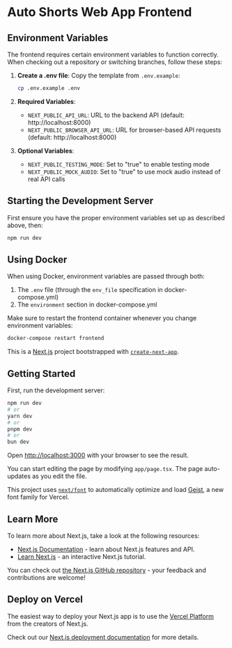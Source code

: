 # Auto Shorts Web App Frontend

## Environment Variables

The frontend requires certain environment variables to function correctly. When checking out a repository or switching branches, follow these steps:

1. **Create a .env file**: Copy the template from `.env.example`:
   ```bash
   cp .env.example .env
   ```

2. **Required Variables**:
   - `NEXT_PUBLIC_API_URL`: URL to the backend API (default: http://localhost:8000)
   - `NEXT_PUBLIC_BROWSER_API_URL`: URL for browser-based API requests (default: http://localhost:8000)

3. **Optional Variables**:
   - `NEXT_PUBLIC_TESTING_MODE`: Set to "true" to enable testing mode
   - `NEXT_PUBLIC_MOCK_AUDIO`: Set to "true" to use mock audio instead of real API calls

## Starting the Development Server

First ensure you have the proper environment variables set up as described above, then:

```bash
npm run dev
```

## Using Docker

When using Docker, environment variables are passed through both:
1. The `.env` file (through the `env_file` specification in docker-compose.yml)
2. The `environment` section in docker-compose.yml

Make sure to restart the frontend container whenever you change environment variables:
```bash
docker-compose restart frontend
```

This is a [Next.js](https://nextjs.org) project bootstrapped with [`create-next-app`](https://nextjs.org/docs/app/api-reference/cli/create-next-app).

## Getting Started

First, run the development server:

```bash
npm run dev
# or
yarn dev
# or
pnpm dev
# or
bun dev
```

Open [http://localhost:3000](http://localhost:3000) with your browser to see the result.

You can start editing the page by modifying `app/page.tsx`. The page auto-updates as you edit the file.

This project uses [`next/font`](https://nextjs.org/docs/app/building-your-application/optimizing/fonts) to automatically optimize and load [Geist](https://vercel.com/font), a new font family for Vercel.

## Learn More

To learn more about Next.js, take a look at the following resources:

- [Next.js Documentation](https://nextjs.org/docs) - learn about Next.js features and API.
- [Learn Next.js](https://nextjs.org/learn) - an interactive Next.js tutorial.

You can check out [the Next.js GitHub repository](https://github.com/vercel/next.js) - your feedback and contributions are welcome!

## Deploy on Vercel

The easiest way to deploy your Next.js app is to use the [Vercel Platform](https://vercel.com/new?utm_medium=default-template&filter=next.js&utm_source=create-next-app&utm_campaign=create-next-app-readme) from the creators of Next.js.

Check out our [Next.js deployment documentation](https://nextjs.org/docs/app/building-your-application/deploying) for more details.
